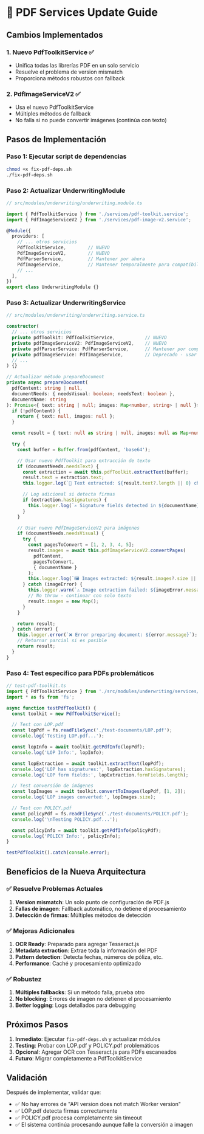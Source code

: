 # 🔧 PDF Services Update Guide

## Cambios Implementados

### 1. **Nuevo PdfToolkitService** ✅
- Unifica todas las librerías PDF en un solo servicio
- Resuelve el problema de version mismatch
- Proporciona métodos robustos con fallback

### 2. **PdfImageServiceV2** ✅
- Usa el nuevo PdfToolkitService
- Múltiples métodos de fallback
- No falla si no puede convertir imágenes (continúa con texto)

## Pasos de Implementación

### Paso 1: Ejecutar script de dependencias
```bash
chmod +x fix-pdf-deps.sh
./fix-pdf-deps.sh
```

### Paso 2: Actualizar UnderwritingModule

```typescript
// src/modules/underwriting/underwriting.module.ts

import { PdfToolkitService } from './services/pdf-toolkit.service';
import { PdfImageServiceV2 } from './services/pdf-image-v2.service';

@Module({
  providers: [
    // ... otros servicios
    PdfToolkitService,        // NUEVO
    PdfImageServiceV2,        // NUEVO
    PdfParserService,         // Mantener por ahora
    PdfImageService,          // Mantener temporalmente para compatibilidad
    // ...
  ],
})
export class UnderwritingModule {}
```

### Paso 3: Actualizar UnderwritingService

```typescript
// src/modules/underwriting/underwriting.service.ts

constructor(
  // ... otros servicios
  private pdfToolkit: PdfToolkitService,           // NUEVO
  private pdfImageServiceV2: PdfImageServiceV2,    // NUEVO
  private pdfParserService: PdfParserService,      // Mantener por compatibilidad
  private pdfImageService: PdfImageService,        // Deprecado - usar V2
  // ...
) {}

// Actualizar método prepareDocument
private async prepareDocument(
  pdfContent: string | null,
  documentNeeds: { needsVisual: boolean; needsText: boolean },
  documentName: string
): Promise<{ text: string | null; images: Map<number, string> | null }> {
  if (!pdfContent) {
    return { text: null, images: null };
  }

  const result = { text: null as string | null, images: null as Map<number, string> | null };

  try {
    const buffer = Buffer.from(pdfContent, 'base64');

    // Usar nuevo PdfToolkit para extracción de texto
    if (documentNeeds.needsText) {
      const extraction = await this.pdfToolkit.extractText(buffer);
      result.text = extraction.text;
      this.logger.log(`📄 Text extracted: ${result.text?.length || 0} characters`);

      // Log adicional si detecta firmas
      if (extraction.hasSignatures) {
        this.logger.log(`✍️ Signature fields detected in ${documentName}`);
      }
    }

    // Usar nuevo PdfImageServiceV2 para imágenes
    if (documentNeeds.needsVisual) {
      try {
        const pagesToConvert = [1, 2, 3, 4, 5];
        result.images = await this.pdfImageServiceV2.convertPages(
          pdfContent,
          pagesToConvert,
          { documentName }
        );
        this.logger.log(`🖼️ Images extracted: ${result.images?.size || 0} pages`);
      } catch (imageError) {
        this.logger.warn(`⚠️ Image extraction failed: ${imageError.message}`);
        // No throw - continuar con solo texto
        result.images = new Map();
      }
    }

    return result;
  } catch (error) {
    this.logger.error(`❌ Error preparing document: ${error.message}`);
    // Retornar parcial si es posible
    return result;
  }
}
```

### Paso 4: Test específico para PDFs problemáticos

```typescript
// test-pdf-toolkit.ts
import { PdfToolkitService } from './src/modules/underwriting/services/pdf-toolkit.service';
import * as fs from 'fs';

async function testPdfToolkit() {
  const toolkit = new PdfToolkitService();

  // Test con LOP.pdf
  const lopPdf = fs.readFileSync('./test-documents/LOP.pdf');
  console.log('Testing LOP.pdf...');

  const lopInfo = await toolkit.getPdfInfo(lopPdf);
  console.log('LOP Info:', lopInfo);

  const lopExtraction = await toolkit.extractText(lopPdf);
  console.log('LOP has signatures:', lopExtraction.hasSignatures);
  console.log('LOP form fields:', lopExtraction.formFields.length);

  // Test conversión de imágenes
  const lopImages = await toolkit.convertToImages(lopPdf, [1, 2]);
  console.log('LOP images converted:', lopImages.size);

  // Test con POLICY.pdf
  const policyPdf = fs.readFileSync('./test-documents/POLICY.pdf');
  console.log('\nTesting POLICY.pdf...');

  const policyInfo = await toolkit.getPdfInfo(policyPdf);
  console.log('POLICY Info:', policyInfo);
}

testPdfToolkit().catch(console.error);
```

## Beneficios de la Nueva Arquitectura

### ✅ **Resuelve Problemas Actuales**
1. **Version mismatch**: Un solo punto de configuración de PDF.js
2. **Fallas de imagen**: Fallback automático, no detiene el procesamiento
3. **Detección de firmas**: Múltiples métodos de detección

### ✅ **Mejoras Adicionales**
1. **OCR Ready**: Preparado para agregar Tesseract.js
2. **Metadata extraction**: Extrae toda la información del PDF
3. **Pattern detection**: Detecta fechas, números de póliza, etc.
4. **Performance**: Caché y procesamiento optimizado

### ✅ **Robustez**
1. **Múltiples fallbacks**: Si un método falla, prueba otro
2. **No blocking**: Errores de imagen no detienen el procesamiento
3. **Better logging**: Logs detallados para debugging

## Próximos Pasos

1. **Inmediato**: Ejecutar `fix-pdf-deps.sh` y actualizar módulos
2. **Testing**: Probar con LOP.pdf y POLICY.pdf problemáticos
3. **Opcional**: Agregar OCR con Tesseract.js para PDFs escaneados
4. **Futuro**: Migrar completamente a PdfToolkitService

## Validación

Después de implementar, validar que:
- ✅ No hay errores de "API version does not match Worker version"
- ✅ LOP.pdf detecta firmas correctamente
- ✅ POLICY.pdf procesa completamente sin timeout
- ✅ El sistema continúa procesando aunque falle la conversión a imagen